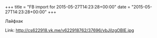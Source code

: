 +++
title = "FB import for 2015-05-27T14:23:28+00:00"
date = "2015-05-27T14:23:28+00:00"
+++

Лайфхак

Link: <a href="http://cs622918.vk.me/v622918762/37696/vbJiIzgOBIE.jpg">http://cs622918.vk.me/v622918762/37696/vbJiIzgOBIE.jpg</a>
